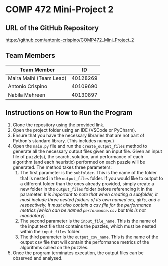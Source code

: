# COMP 472 Mini-Project 2

## URL of the GitHub Repository

https://github.com/antonio-crispino/COMP472_Mini_Project_2

## Team Members

| Team Member             | ID       |
| ----------------------- | -------- |
| Maira Malhi (Team Lead) | 40128269 |
| Antonio Crispino        | 40109690 |
| Nabila Mehreen          | 40130897 |

## Instructions on How to Run the Program

1. Clone the repository using the provided link.
2. Open the project folder using an IDE (VSCode or PyCharm).
3. Ensure that you have the necessary libraries that are not part of Python's standard library. (This includes numpy.)
4. Open the `main.py` file and run the `create_output_files` method to generate all the necessary output files given an input file. Given an input file of puzzle(s), the search, solution, and performance of each algorithm (and each heuristic) performed on each puzzle will be generated. The method takes three parameters:
    1. The first parameter is the `subfolder`. This is the name of the folder that is nested in the `output_files` folder. If you would like to output to a different folder than the ones already provided, simply create a new folder in the `output_files` folder before referencing it in the parameter. *It is important to note that when creating a subfolder, it must include three nested folders of its own named `ucs`, `gbfs`, and `a` respectively. It must also contain a csv file for the performance metrics (which can be named `performance.csv` but this is not mandatory).*
    2. The second parameter is the `input_file_name`. This is the name of the input text file that contains the puzzles, which must be nested within the `input_files` folder.
    3. The third parameter is the `output_csv_name`. This is the name of the output csv file that will contain the performance metrics of the algorithms called on the puzzles.
5. Once the program terminates execution, the output files can be observed and analysed.

